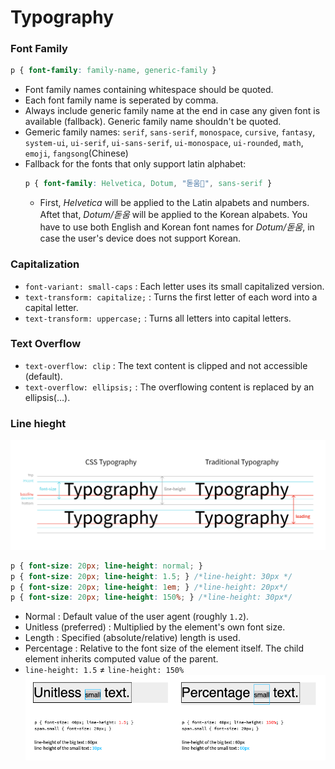 # Typography

### Font Family
```css
p { font-family: family-name, generic-family }
```
- Font family names containing whitespace should be quoted.
- Each font family name is seperated by comma.
- Always include generic family name at the end in case any given font is available (fallback). Generic family name shouldn't be quoted.
- Gemeric family names: `serif`, `sans-serif`, `monospace`, `cursive`, `fantasy`, `system-ui`, `ui-serif`, `ui-sans-serif`, `ui-monospace`, `ui-rounded`, `math`, `emoji`, `fangsong`(Chinese)
- Fallback for the fonts that only support latin alphabet:
  ```css
  p { font-family: Helvetica, Dotum, "돋움", sans-serif }
  ```
  - First, *Helvetica* will be applied to the Latin alpabets and numbers. Aftet that, *Dotum/돋움* will be applied to the Korean alpabets. You have to use both English and Korean font names for *Dotum/돋움*, in case the user's device does not support Korean.

### Capitalization
- `font-variant: small-caps` : Each letter uses its small capitalized version.
- `text-transform: capitalize;` : Turns the first letter of each word into a capital letter.
- `text-transform: uppercase;` : Turns all letters into capital letters.

### Text Overflow
- `text-overflow: clip` : The text content is clipped and not accessible (default).
- `text-overflow: ellipsis;` : The overflowing content is replaced by an ellipsis(…).

### Line hieght
![Image of typography](../assets/typography.png)
```css
p { font-size: 20px; line-height: normal; }
p { font-size: 20px; line-height: 1.5; } /*line-height: 30px */
p { font-size: 20px; line-height: 1em; } /*line-height: 20px*/
p { font-size: 20px; line-height: 150%; } /*line-height: 30px*/
```
- Normal : Default value of the user agent (roughly `1.2`).
- Unitless (preferred) : Multiplied by the element's own font size.
- Length : Specified (absolute/relative) length is used.
- Percentage : Relative to the font size of the element itself. The child element inherits computed value of the parent.
- `line-height: 1.5` ≠ `line-height: 150%` 
  ![Image of line-height](../assets/line-height.png)
